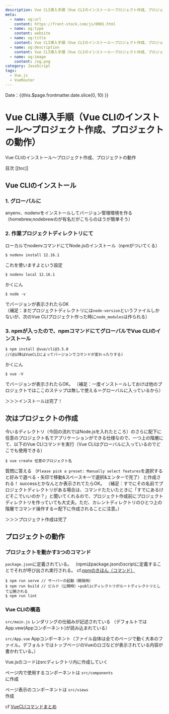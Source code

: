 ```yaml
---
description: Vue CLI導入手順（Vue CLIのインストール〜プロジェクト作成、プロジェクトの動作）
meta:
  - name: og:url
    content: https://front-stock.com/js/0001.html
  - name: og:type
    content: website
  - name: og:title
    content: Vue CLI導入手順（Vue CLIのインストール〜プロジェクト作成、プロジェクトの動作）
  - name: og:description
    content: Vue CLI導入手順（Vue CLIのインストール〜プロジェクト作成、プロジェクトの動作）
  - name: og:image
    content: /og.png
category: JavaScript
tags:
  - Vue.js
  - VueRouter
---
```


Date：{{this.$page.frontmatter.date.slice(0, 10) }}

# Vue CLI導入手順（Vue CLIのインストール〜プロジェクト作成、プロジェクトの動作）

Vue CLIのインストール〜プロジェクト作成、プロジェクトの動作

目次
[[toc]]

## Vue CLIのインストール

### 1. グローバルに
anyenv、nodenvをインストールしてバージョン管理環境を作る（homebrew,nodebrewのが有名だがこちらのほうが簡単そう）

### 2. 作業プロジェクトディレクトリにて
ローカルでnodenvコマンドにてNode.jsのインストール（npmがついてくる）

```
$ nodenv install 12.16.1
```

これを使いますよという設定

```
$ nodenv local 12.16.1
```

かくにん

```
$ node -v
```

でバージョンが表示されたらOK  
（補足：まだプロジェクトディレクトリには`node-version`というファイルしかないが、次のVue CLIプロジェクト作った時に`node_modules`は作られる）

### 3. npmが入ったので、npmコマンドにてグローバルでVue CLIのインストール

```
$ npm install @vue/cli@3.5.0
//(@以降はVueCLIによってバージョンでコマンドが変わったりする)
```

かくにん

```
$ vue -V
```

でバージョンが表示されたらOK。
（補足：一度インストールしておけば他のプロジェクトではここのステップは無しで使える＝グローバルに入っているから）

＞＞＞インストールは完了！

## 次はプロジェクトの作成
今いるディレクトリ（今回の流れではNode.jsを入れたところ）のさらに配下に任意のプロジェクト名でアプリケーションができる仕様なので、一つ上の階層にて、以下のVue CLIコマンドを実行（Vue CLIはグローバルに入っているのでどこでも使用できる）

```
$ vue create 任意のプロジェクト名
```

質問に答える
（`Please pick a preset: Manually select features`を選択すると好みで選べる・矢印で移動&スペースキーで選択&エンターで完了）
と作成される！
successとかなんとか表示されてたらOK。
（補足：すでにその名前でプロジェクトディレクトリがある場合は、コマンドたたいたときに「すでにあるけどそこでいいのか？」と聞いてくれるので、プロジェクト作成前にプロジェクトディレクトリを作っていても大丈夫。ただ、カレントディレクトリのひとつ上の階層でコマンド操作する＝配下に作成されることに注意。）

＞＞＞プロジェクト作成は完了

## プロジェクトの動作

### プロジェクトを動かす3つのコマンド
`package.json`に定義されている。
（npmはpackage.jsonのscriptに定義することでそれが呼び出され実行される。 cf.[npmのきほん（コマンド）]()

```
$ npm run serve // サーバーの起動（開発時）
$ npm run build // ビルド（公開時）←publicディレクトリがルートディレクトリとして公開される
$ npm run lint
```

### Vue CLIの構造
`src/main.js`
レンダリングの仕組みが記述されている
（デフォルトではApp.vew(Appコンポーネント)が読み込まれている）

`src/App.vue`
Appコンポーネント（ファイル自体は全てのページで動く大本のファイル。デフォルトではトップページのVueのロゴなどが表示されている内容が書かれている。）

Vue.jsのコードはsrcディレクトリ内に作成していく  

ページ内で使用するコンポーネントは
`src/components`  
に作成

ページ表示のコンポーネントは
`src/views`  
 作成

cf [VueCLIコマンドまとめ]()
